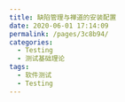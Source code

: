 ```yaml
---
title: 缺陷管理与禅道的安装配置
date: 2020-06-01 17:14:09
permalink: /pages/3c8b94/
categories:
  - Testing
  - 测试基础理论
tags:
  - 软件测试
  - Testing
---
```


